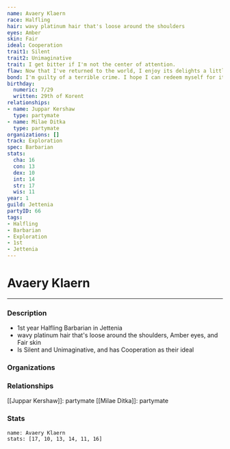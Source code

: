 ```yaml
---
name: Avaery Klaern
race: Halfling
hair: wavy platinum hair that's loose around the shoulders
eyes: Amber
skin: Fair
ideal: Cooperation
trait1: Silent
trait2: Unimaginative
trait: I get bitter if I'm not the center of attention.
flaw: Now that I've returned to the world, I enjoy its delights a little too much.
bond: I'm guilty of a terrible crime. I hope I can redeem myself for it.
birthday:
  numeric: 7/29
  written: 29th of Korent
relationships:
- name: Juppar Kershaw
  type: partymate
- name: Milae Ditka
  type: partymate
organizations: []
track: Exploration
spec: Barbarian
stats:
  cha: 16
  con: 13
  dex: 10
  int: 14
  str: 17
  wis: 11
year: 1
guild: Jettenia
partyID: 66
tags:
- Halfling
- Barbarian
- Exploration
- 1st
- Jettenia
---
```

# Avaery Klaern
---
### Description
- 1st year Halfling Barbarian in Jettenia
- wavy platinum hair that's loose around the shoulders, Amber eyes, and Fair skin
- Is Silent and Unimaginative, and has Cooperation as their ideal

### Organizations
### Relationships
[[Juppar Kershaw]]: partymate
[[Milae Ditka]]: partymate
### Stats
```statblock
name: Avaery Klaern
stats: [17, 10, 13, 14, 11, 16]
```